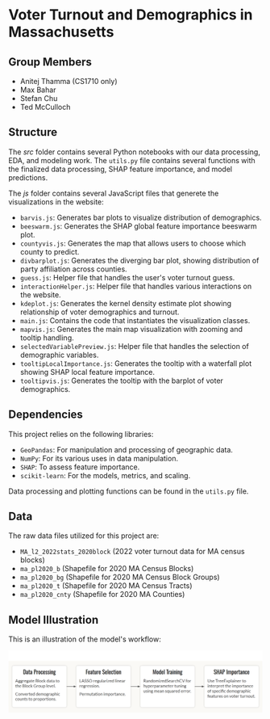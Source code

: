 # Voter Turnout and Demographics in Massachusetts

## Group Members
- Anitej Thamma (CS1710 only)
- Max Bahar 
- Stefan Chu 
- Ted McCulloch 

## Structure

The *src* folder contains several Python notebooks with our data processing, EDA, and modeling work. The `utils.py` file contains several functions with the finalized data processing, SHAP feature importance, and model predictions.

The *js* folder contains several JavaScript files that generete the visualizations in the website:
- `barvis.js`: Generates bar plots to visualize distribution of demographics.
- `beeswarm.js`: Generates the SHAP global feature importance beeswarm plot.
- `countyvis.js`: Generates the map that allows users to choose which county to predict.
- `divbarplot.js`: Generates the diverging bar plot, showing distribution of party affiliation across counties.
- `guess.js`: Helper file that handles the user's voter turnout guess.
- `interactionHelper.js`: Helper file that handles various interactions on the website.
- `kdeplot.js`: Generates the kernel density estimate plot showing relationship of voter demographics and turnout.
- `main.js`: Contains the code that instantiates the visualization classes.
- `mapvis.js`: Generates the main map visualization with zooming and tooltip handling. 
- `selectedVariablePreview.js`: Helper file that handles the selection of demographic variables.
- `tooltipLocalImportance.js`: Generates the tooltip with a waterfall plot showing SHAP local feature importance.
- `tooltipvis.js`: Generates the tooltip with the barplot of voter demographics.

## Dependencies

This project relies on the following libraries:
- `GeoPandas`: For manipulation and processing of geographic data. 
- `NumPy`: For its various uses in data manipulation.
- `SHAP`: To assess feature importance.
- `scikit-learn`: For the models, metrics, and scaling.

Data processing and plotting functions can be found in the `utils.py` file.

## Data

The raw data files utilized for this project are:
- `MA_l2_2022stats_2020block` (2022 voter turnout data for MA census blocks)
- `ma_pl2020_b` (Shapefile for 2020 MA Census Blocks)
- `ma_pl2020_bg` (Shapefile for 2020 MA Census Block Groups)
- `ma_pl2020_t` (Shapefile for 2020 MA Census Tracts)
- `ma_pl2020_cnty` (Shapefile for 2020 MA Counties)

## Model Illustration

This is an illustration of the model's workflow:

![Model flowchart](./images/model-flowchart.png)
